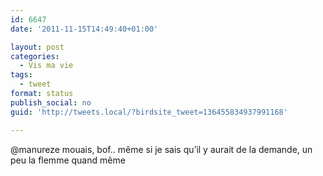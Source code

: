 ```yaml
---
id: 6647
date: '2011-11-15T14:49:40+01:00'

layout: post
categories:
  - Vis ma vie
tags:
  - tweet
format: status
publish_social: no
guid: 'http://tweets.local/?birdsite_tweet=136455834937991168'

---
```


@manureze mouais, bof.. même si je sais qu’il y aurait de la demande, un peu la flemme quand même